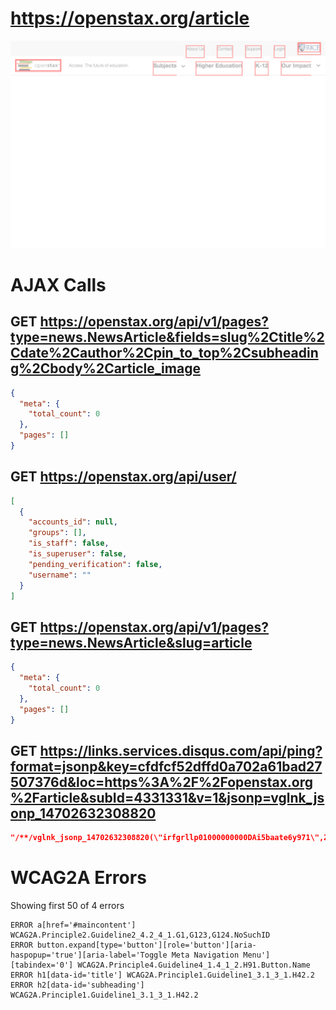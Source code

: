 # https://openstax.org/article

![image](./screenshots/openstax.org_article.png)

# AJAX Calls

## GET https://openstax.org/api/v1/pages?type=news.NewsArticle&fields=slug%2Ctitle%2Cdate%2Cauthor%2Cpin_to_top%2Csubheading%2Cbody%2Carticle_image

```json
{
  "meta": {
    "total_count": 0
  },
  "pages": []
}
```

## GET https://openstax.org/api/user/

```json
[
  {
    "accounts_id": null,
    "groups": [],
    "is_staff": false,
    "is_superuser": false,
    "pending_verification": false,
    "username": ""
  }
]
```

## GET https://openstax.org/api/v1/pages?type=news.NewsArticle&slug=article

```json
{
  "meta": {
    "total_count": 0
  },
  "pages": []
}
```

## GET https://links.services.disqus.com/api/ping?format=jsonp&key=cfdfcf52dffd0a702a61bad27507376d&loc=https%3A%2F%2Fopenstax.org%2Farticle&subId=4331331&v=1&jsonp=vglnk_jsonp_14702632308820

```json
"/**/vglnk_jsonp_14702632308820(\"irfgrllp01000000000DAi5baate6y971\",2000,[],[],{\"debug\":false,\"plugins\":{\"modifiedClicks\":{\"enabled\":false}},\"dynamic\": ... 28 more"
```


# WCAG2A Errors

Showing first 50 of 4 errors

```
ERROR a[href='#maincontent'] WCAG2A.Principle2.Guideline2_4.2_4_1.G1,G123,G124.NoSuchID
ERROR button.expand[type='button'][role='button'][aria-haspopup='true'][aria-label='Toggle Meta Navigation Menu'][tabindex='0'] WCAG2A.Principle4.Guideline4_1.4_1_2.H91.Button.Name
ERROR h1[data-id='title'] WCAG2A.Principle1.Guideline1_3.1_3_1.H42.2
ERROR h2[data-id='subheading'] WCAG2A.Principle1.Guideline1_3.1_3_1.H42.2
```

